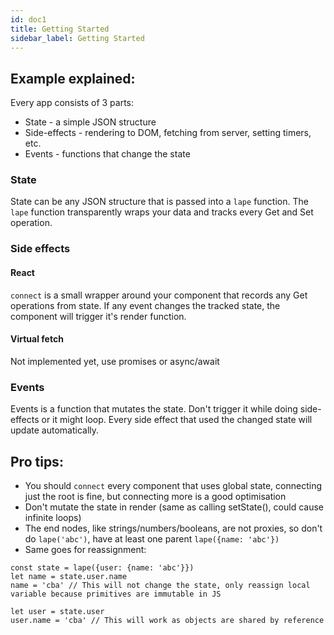 ```yaml
---
id: doc1
title: Getting Started
sidebar_label: Getting Started
---
```


## Example explained:

Every app consists of 3 parts:

- State - a simple JSON structure
- Side-effects - rendering to DOM, fetching from server, setting timers, etc.
- Events - functions that change the state

### State

State can be any JSON structure that is passed into a `lape` function. The `lape` function transparently wraps your data and tracks every Get and Set operation.

### Side effects

#### React

`connect` is a small wrapper around your component that records any Get operations from state. If any event changes the tracked state, the component will trigger it's render function.

#### Virtual fetch

Not implemented yet, use promises or async/await

### Events

Events is a function that mutates the state. Don't trigger it while doing side-effects or it might loop. Every side effect that used the changed state will update automatically.

## Pro tips:

- You should `connect` every component that uses global state, connecting just the root is fine, but connecting more is a good optimisation
- Don't mutate the state in render (same as calling setState(), could cause infinite loops)
- The end nodes, like strings/numbers/booleans, are not proxies, so don't do `lape('abc')`, have at least one parent `lape({name: 'abc'})`
- Same goes for reassignment:

```
const state = lape({user: {name: 'abc'}})
let name = state.user.name
name = 'cba' // This will not change the state, only reassign local variable because primitives are immutable in JS

let user = state.user
user.name = 'cba' // This will work as objects are shared by reference
```
